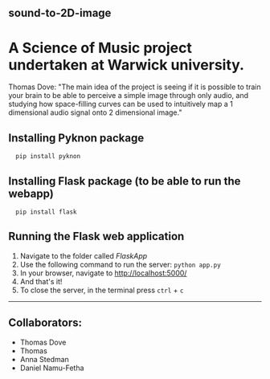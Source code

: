 ## sound-to-2D-image
# A Science of Music project undertaken at Warwick university.
Thomas Dove: "The main idea of the project is seeing if it is possible to train your brain to be able to perceive a simple image through only audio, and studying how space-filling curves can be used to intuitively map a 1 dimensional audio signal onto 2 dimensional image."

## Installing Pyknon package
```
  pip install pyknon
```

## Installing Flask package (to be able to run the webapp)
```
  pip install flask
```

## Running the Flask web application
1. Navigate to the folder called _FlaskApp_
2. Use the following command to run the server:
   `python app.py`
3. In your browser, navigate to <http://localhost:5000/>
4. And that's it!
5. To close the server, in the terminal press `ctrl` + `c`

---
## Collaborators:
* Thomas Dove
* Thomas
* Anna Stedman
* Daniel Namu-Fetha
